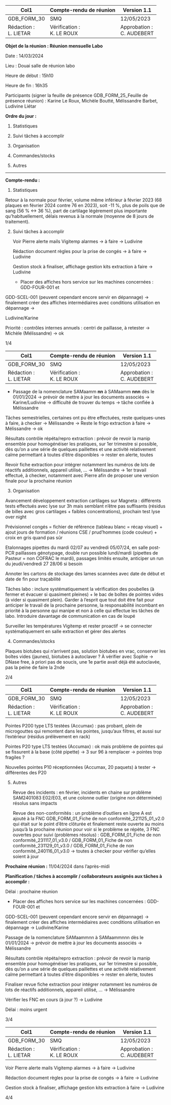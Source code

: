 |Col1|Compte-rendu de réunion|Version 1.1|
|---|---|---|
|GDB_FORM_30|SMQ|12/05/2023|
|Rédaction :<br>L. LIETAR|Vérification :<br>K. LE ROUX|Approbation :<br>C. AUDEBERT|


**Objet de la réunion : Réunion mensuelle Labo**

Date : 14/03/2024

Lieu : Douai salle de réunion labo

Heure de début : 15h10

Heure de fin : 16h35

Participants (signer la feuille de présence GDB_FORM_25_Feuille de présence réunion) :
Karine Le Roux, Michèle Boutté, Mélissandre Barbet, Ludivine Liétar

**Ordre du jour :**

1. Statistiques
2. Suivi tâches à accomplir
3. Organisation
4. Commandes/stocks

5. Autres

_________________________________________________________________________

**Compte-rendu :**

1. Statistiques

Retour à la normale pour février, volume même inférieur à février 2023 (68 plaques en février
2024 contre 76 en 2023), soit -11 %, plus de poils que de sang (56 % <-> 36 %), part de
cartilage légèrement plus importante qu’habituellement, délais revenus à la normale
(moyenne de 8 jours de traitement).

2. Suivi tâches à accomplir

   Voir Pierre alerte mails Vigitemp alarmes -> à faire -> Ludivine

   Rédaction document règles pour la prise de congés -> à faire -> Ludivine

   Gestion stock à finaliser, affichage gestion kits extraction à faire -> Ludivine
   - Placer des affiches hors service sur les machines concernées : GDD-FOUR-001 et

GDD-SCEL-001 (peuvent cependant encore servir en dépannage) -> finalement créer
des affiches intermédiaires avec conditions utilisation en dépannage ->

Ludivine/Karine

   Priorité : contrôles internes annuels : centri de paillasse, à retester -> Michèle
(Mélissandre) -> ok

1/4

|Col1|Compte-rendu de réunion|Version 1.1|
|---|---|---|
|GDB_FORM_30|SMQ|12/05/2023|
|Rédaction :<br>L. LIETAR|Vérification :<br>K. LE ROUX|Approbation :<br>C. AUDEBERT|


- Passage de la nomenclature SAMaamm **nn** à SAMaamm **nnn** dès le 01/01/2024 ->
prévoir de mettre à jour les documents associés -> Karine/Ludivine -> difficulté de
trouver du temps -> tâche confiée à Mélissandre

Tâches semestrielles, certaines ont pu être effectuées, reste quelques-unes à faire, à
checker -> Mélissandre -> Reste le frigo extraction à faire -> Mélissandre -> ok

Résultats contrôle répéta/repro extraction : prévoir de revoir la manip ensemble pour
homogénéiser les pratiques, sur 1er trimestre si possible, dès qu’on a une série de
quelques paillettes et une activité relativement calme permettant à toutes d’être
disponibles -> rester en alerte, toutes

Revoir fiche extraction pour intégrer notamment les numéros de lots de réactifs
additionnels, appareil utilisé, ... -> Mélissandre -> 1er travail effectué, à checker,
notamment avec Pierre afin de proposer une version finale pour la prochaine réunion

3. Organisation

Avancement développement extraction cartilages sur Magneta : différents tests
effectués avec lyse sur 3h mais semblant n’être pas suffisants (résidus de billes avec
gros cartilages + faibles concentrations), prochain test lyse over night

Prévisionnel congés = fichier de référence (tableau blanc = récap visuel) + ajout jours
de formation / réunions CSE / prud’hommes (code couleur) + croix en gris quand pas
sûr

Etalonnages pipettes du mardi 02/07 au vendredi 05/07/24, en salle post-PCR
paillasses génotypage, double run possible lundi/mardi (pipettes de Pasteur = non
COFRAC le mardi), passages limités ensuite, anticiper un run du jeudi/vendredi 27
28/06 si besoin

Annoter les cartons de stockage des lames scannées avec date de début et date de
fin pour traçabilité

Tâches labo : inclure systématiquement la vérification des poubelles (à fermer et
évacuer si quasiment pleines) + le bac de boîtes de pointes vides (à vider si quasiment
plein). Garder à l’esprit que tout doit être fait pour anticiper le travail de la prochaine
personne, la responsabilité incombant en priorité à la personne qui manipe et non à
celle qui effectue les tâches de labo. Introduire davantage de communication en cas
de loupé

Surveiller les températures Vigitemp et rester proactif -> se connecter
systématiquement en salle extraction et gérer des alertes

4. Commandes/stocks

Plaques biotubes qui n’arrivent pas, solution biotubes en vrac, conserver les boîtes
vides (jaunes), biotubes à autoclaver ? À vérifier avec Sophie -> DNase free, à priori
pas de soucis, une 1e partie avait déjà été autoclavée, pas la peine de faire la 2nde

2/4

|Col1|Compte-rendu de réunion|Version 1.1|
|---|---|---|
|GDB_FORM_30|SMQ|12/05/2023|
|Rédaction :<br>L. LIETAR|Vérification :<br>K. LE ROUX|Approbation :<br>C. AUDEBERT|


   Pointes P200 type LTS testées (Accumax) : pas probant, plein de microgouttes qui
remontent dans les pointes, jusqu’aux filtres, et aussi sur l’extérieur (résidus
prélèvement en rack)

   Pointes P20 type LTS testées (Accumax) : ok mais problème de pointes qui se
fissurent à la base (côté pipette) -> 3 sur 96 à remplacer -> pointes trop fragiles ?

   Nouvelles pointes P10 réceptionnées (Accumax, 20 paquets) à tester -> différentes
des P20

5. Autres

   Revue des incidents : en février, incidents en chaine sur problème SAM2401083
E02/E03, et une colonne outlier (origine non déterminée) résolus sans impacts

   Revue des non-conformités : un problème d’outliers en ligne A est ajouté à la FNC
GDB_FORM_01_Fiche de non conformité_221125_01_v2.0 qui était sur le point d’être
clôturée et finalement reste ouverte au moins jusqu’à la prochaine réunion pour voir si
le problème se répète, 3 FNC ouvertes pour suivi (problèmes résolus) :
GDB_FORM_01_Fiche de non conformité_231117_01_v3.0 / GDB_FORM_01_Fiche
de non conformité_231129_01_v3.0 / GDB_FORM_01_Fiche de non
conformité_240116_01_v3.0 -> toutes à checker pour vérifier qu’elles soient à jour

**Prochaine réunion :** 11/04/2024 dans l’après-midi

**Planification / tâches à accomplir / collaborateurs assignés aux tâches à accomplir :**

Délai : prochaine réunion

   - Placer des affiches hors service sur les machines concernées : GDD-FOUR-001 et

GDD-SCEL-001 (peuvent cependant encore servir en dépannage) -> finalement créer
des affiches intermédiaires avec conditions utilisation en dépannage ->
Ludivine/Karine

   Passage de la nomenclature SAMaammnn à SAMaammnnn dès le 01/01/2024 ->
prévoir de mettre à jour les documents associés -> Mélissandre

   Résultats contrôle répéta/repro extraction : prévoir de revoir la manip ensemble pour
homogénéiser les pratiques, sur 1er trimestre si possible, dès qu’on a une série de
quelques paillettes et une activité relativement calme permettant à toutes d’être
disponibles -> rester en alerte, toutes

   Finaliser revue fiche extraction pour intégrer notamment les numéros de lots de
réactifs additionnels, appareil utilisé, ... -> Mélissandre

   Vérifier les FNC en cours (à jour ?) -> Ludivine

Délai : moins urgent

3/4

|Col1|Compte-rendu de réunion|Version 1.1|
|---|---|---|
|GDB_FORM_30|SMQ|12/05/2023|
|Rédaction :<br>L. LIETAR|Vérification :<br>K. LE ROUX|Approbation :<br>C. AUDEBERT|


Voir Pierre alerte mails Vigitemp alarmes -> à faire -> Ludivine

Rédaction document règles pour la prise de congés -> à faire -> Ludivine

Gestion stock à finaliser, affichage gestion kits extraction à faire -> Ludivine


4/4

